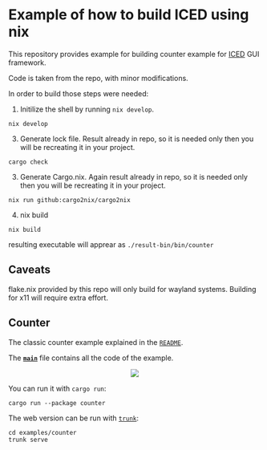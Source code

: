 # Example of how to build ICED using nix

This repository provides example for building counter example for [ICED](https://github.com/iced-rs/iced) GUI framework.

Code is taken from the repo, with minor modifications.

In order to build those steps were needed:

1. Initilize the shell by running `nix develop`.

```nix develop```

3. Generate lock file. Result already in repo, so it is needed only then you will be recreating it in your project.

```
cargo check
```

3. Generate Cargo.nix. Again result already in repo, so it is needed only then you will be recreating it in your project.

```
nix run github:cargo2nix/cargo2nix
```

4. nix build

```
nix build
```

resulting executable will apprear as `./result-bin/bin/counter`

## Caveats

flake.nix provided by this repo will only build for wayland systems. Building for x11 will require extra effort.


## Counter

The classic counter example explained in the [`README`](../../README.md).

The __[`main`]__ file contains all the code of the example.

<div align="center">
  <img src="https://iced.rs/examples/counter.gif">
</div>

You can run it with `cargo run`:
```
cargo run --package counter
```

The web version can be run with [`trunk`]:

```
cd examples/counter
trunk serve
```

[`main`]: src/main.rs
[`trunk`]: https://trunkrs.dev/

